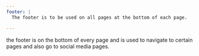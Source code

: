```yaml
---
footer: |
  The footer is to be used on all pages at the bottom of each page.

---
```


the footer is on the bottom of every page and is used to navigate to certain pages and also go to social media pages.
